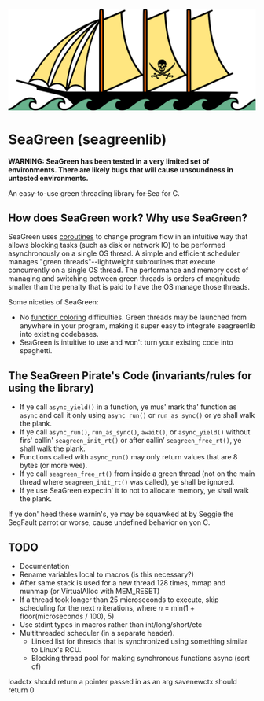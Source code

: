![SeaGreen Pirate Ship Icon](/seagreen-pirate-ship-icon.svg)

# SeaGreen (seagreenlib)

**WARNING: SeaGreen has been tested in a very limited set of environments. There are likely bugs that will cause unsoundness in untested environments.**

An easy-to-use green threading library ~~for Sea~~ for C.

## How does SeaGreen work? Why use SeaGreen?

SeaGreen uses [coroutines](https://en.wikipedia.org/wiki/Coroutine) to change program flow in an intuitive way that allows blocking tasks (such as disk or network IO) to be performed asynchronously on a single OS thread. A simple and efficient scheduler manages "green threads"--lightweight subroutines that execute concurrently on a single OS thread. The performance and memory cost of managing and switching between green threads is orders of magnitude smaller than the penalty that is paid to have the OS manage those threads.

Some niceties of SeaGreen:

* No [function coloring](https://journal.stuffwithstuff.com/2015/02/01/what-color-is-your-function/) difficulties. Green threads may be launched from anywhere in your program, making it super easy to integrate seagreenlib into existing codebases.
* SeaGreen is intuitive to use and won't turn your existing code into spaghetti.

## The SeaGreen Pirate's Code (invariants/rules for using the library)

* If ye call `async_yield()` in a function, ye mus' mark tha' function as `async` and call it only using `async_run()` or `run_as_sync()` or ye shall walk the plank.
* If ye call `async_run()`, `run_as_sync()`, `await()`, or `async_yield()` without firs' callin' `seagreen_init_rt()` or after callin’ `seagreen_free_rt()`, ye shall walk the plank.
* Functions called with `async_run()` may only return values that are 8 bytes (or more wee).
* If ye call `seagreen_free_rt()` from inside a green thread (not on the main thread where `seagreen_init_rt()` was called), ye shall be ignored.
* If ye use SeaGreen expectin' it to not to allocate memory, ye shall walk the plank.

If ye don' heed these warnin's, ye may be squawked at by Seggie the SegFault parrot or worse, cause undefined behavior on yon C.

## TODO

* Documentation
* Rename variables local to macros (is this necessary?)
* After same stack is used for a new thread 128 times, mmap and munmap (or VirtualAlloc with MEM_RESET)
* If a thread took longer than 25 microseconds to execute, skip scheduling for the next *n* iterations, where *n* = min(1 + floor(microseconds / 100), 5)
* Use stdint types in macros rather than int/long/short/etc
* Multithreaded scheduler (in a separate header).
  - Linked list for threads that is synchronized using something similar to Linux's RCU.
  - Blocking thread pool for making synchronous functions async (sort of)


loadctx should return a pointer passed in as an arg
savenewctx should return 0

